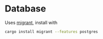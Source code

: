 # Database
Uses [migrant](https://crates.io/crates/migrant), install with

```bash
cargo install migrant --features postgres
```
